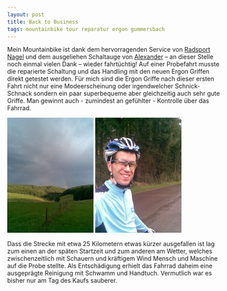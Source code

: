 ```yaml
---
layout: post
title: Back to Business
tags: mountainbike tour reparatur ergon gummersbach
---
```


Mein Mountainbike ist dank dem hervorragenden Service von [Radsport Nagel](http://www.radsport-nagel.de) und dem ausgeliehen Schaltauge von [Alexander](http://www.kuwap.de) – an dieser Stelle noch einmal vielen Dank – wieder fahrtüchtig! Auf einer Probefahrt musste die reparierte Schaltung und das Handling mit den neuen Ergon Griffen direkt getestet werden. Für mich sind die Ergon Griffe nach dieser ersten Fahrt nicht nur eine Modeerscheinung oder irgendwelcher Schnick-Schnack sondern ein paar superbequeme aber gleichzeitig auch sehr gute Griffe. Man gewinnt auch - zumindest an gefühlter - Kontrolle über das Fahrrad.

![Regenbogen über der Aggertalsperre](/images/2008-08-14/01.jpg)
![Selbstportrait unterwegs](/images/2008-08-14/02.jpg)

Dass die Strecke mit etwa 25 Kilometern etwas kürzer ausgefallen ist lag zum einen an der späten Startzeit und zum anderen am Wetter, welches zwischenzeitlich mit Schauern und kräftigem Wind Mensch und Maschine auf die Probe stellte. Als Entschädigung erhielt das Fahrrad daheim eine ausgeprägte Reinigung mit Schwamm und Handtuch. Vermutlich war es bisher nur am Tag des Kaufs sauberer.
